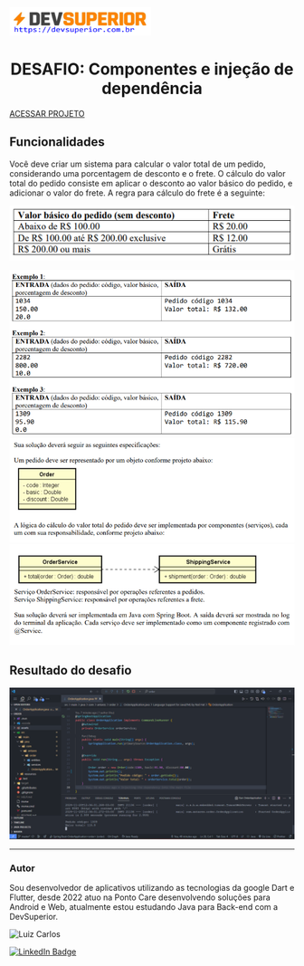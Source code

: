 <img width="250" height="50" src="assets/images/devSuperior.png"/>
<p>
<h1 align="center">DESAFIO: Componentes e injeção de dependência</h1>

<a href="()"></a>
[ACESSAR  PROJETO](https://github.com/luizzlcs/order/blob/master/src/main/java/com/antares/order/OrderApplication.java)


## Funcionalidades
Você deve criar um sistema para calcular o valor total de um pedido, considerando uma porcentagem
de desconto e o frete. O cálculo do valor total do pedido consiste em aplicar o desconto ao valor
básico do pedido, e adicionar o valor do frete. A regra para cálculo do frete é a seguinte: 

![Alt text](assets/images/image.png)

![Alt text](assets/images/image2.png)
![Alt text](assets/images/image3.png)
![Alt text](assets/images/image4.png)

</p>

## Resultado do desafio
![Alt text](assets/images/image5.png)


---
### Autor
Sou desenvolvedor de aplicativos utilizando as tecnologias da google Dart e Flutter, desde 2022 atuo na Ponto Care desenvolvendo soluções para Android e Web, atualmente estou estudando Java para Back-end com a DevSuperior.

<img alt="Luiz Carlos" title="Luiz Carlos" src="https://avatars.githubusercontent.com/u/29442285?s=96&v=4" height="100" width="100" />

[![LinkedIn Badge](https://img.shields.io/badge/-LUIZ_CARLOS-blue?style=flat-square&logo=Linkedin&logoColor=white&link=https://www.linkedin.com/in/luizzlcs/)](https://www.linkedin.com/in/luizzlcs/)
